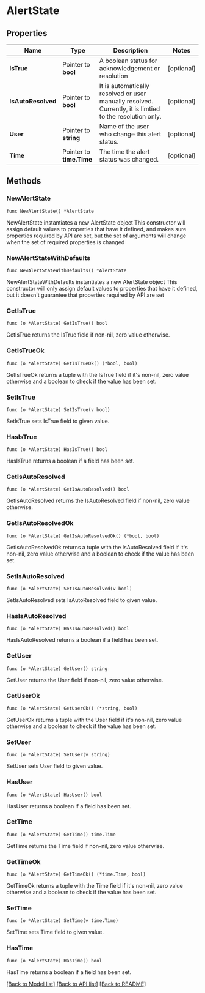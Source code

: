# AlertState

## Properties

Name | Type | Description | Notes
------------ | ------------- | ------------- | -------------
**IsTrue** | Pointer to **bool** | A boolean status for acknowledgement or resolution | [optional] 
**IsAutoResolved** | Pointer to **bool** | It is automatically resolved or user manually resolved.  Currently, it is limtied to the resolution only.  | [optional] 
**User** | Pointer to **string** | Name of the user who change this alert status. | [optional] 
**Time** | Pointer to **time.Time** | The time the alert status was changed. | [optional] 

## Methods

### NewAlertState

`func NewAlertState() *AlertState`

NewAlertState instantiates a new AlertState object
This constructor will assign default values to properties that have it defined,
and makes sure properties required by API are set, but the set of arguments
will change when the set of required properties is changed

### NewAlertStateWithDefaults

`func NewAlertStateWithDefaults() *AlertState`

NewAlertStateWithDefaults instantiates a new AlertState object
This constructor will only assign default values to properties that have it defined,
but it doesn't guarantee that properties required by API are set

### GetIsTrue

`func (o *AlertState) GetIsTrue() bool`

GetIsTrue returns the IsTrue field if non-nil, zero value otherwise.

### GetIsTrueOk

`func (o *AlertState) GetIsTrueOk() (*bool, bool)`

GetIsTrueOk returns a tuple with the IsTrue field if it's non-nil, zero value otherwise
and a boolean to check if the value has been set.

### SetIsTrue

`func (o *AlertState) SetIsTrue(v bool)`

SetIsTrue sets IsTrue field to given value.

### HasIsTrue

`func (o *AlertState) HasIsTrue() bool`

HasIsTrue returns a boolean if a field has been set.

### GetIsAutoResolved

`func (o *AlertState) GetIsAutoResolved() bool`

GetIsAutoResolved returns the IsAutoResolved field if non-nil, zero value otherwise.

### GetIsAutoResolvedOk

`func (o *AlertState) GetIsAutoResolvedOk() (*bool, bool)`

GetIsAutoResolvedOk returns a tuple with the IsAutoResolved field if it's non-nil, zero value otherwise
and a boolean to check if the value has been set.

### SetIsAutoResolved

`func (o *AlertState) SetIsAutoResolved(v bool)`

SetIsAutoResolved sets IsAutoResolved field to given value.

### HasIsAutoResolved

`func (o *AlertState) HasIsAutoResolved() bool`

HasIsAutoResolved returns a boolean if a field has been set.

### GetUser

`func (o *AlertState) GetUser() string`

GetUser returns the User field if non-nil, zero value otherwise.

### GetUserOk

`func (o *AlertState) GetUserOk() (*string, bool)`

GetUserOk returns a tuple with the User field if it's non-nil, zero value otherwise
and a boolean to check if the value has been set.

### SetUser

`func (o *AlertState) SetUser(v string)`

SetUser sets User field to given value.

### HasUser

`func (o *AlertState) HasUser() bool`

HasUser returns a boolean if a field has been set.

### GetTime

`func (o *AlertState) GetTime() time.Time`

GetTime returns the Time field if non-nil, zero value otherwise.

### GetTimeOk

`func (o *AlertState) GetTimeOk() (*time.Time, bool)`

GetTimeOk returns a tuple with the Time field if it's non-nil, zero value otherwise
and a boolean to check if the value has been set.

### SetTime

`func (o *AlertState) SetTime(v time.Time)`

SetTime sets Time field to given value.

### HasTime

`func (o *AlertState) HasTime() bool`

HasTime returns a boolean if a field has been set.


[[Back to Model list]](../README.md#documentation-for-models) [[Back to API list]](../README.md#documentation-for-api-endpoints) [[Back to README]](../README.md)


